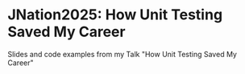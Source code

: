 # JNation2025: How Unit Testing Saved My Career
Slides and code examples from my Talk "How Unit Testing Saved My Career"
